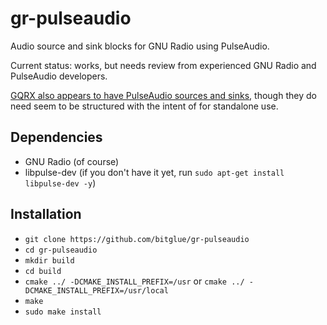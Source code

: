 # gr-pulseaudio

Audio source and sink blocks for GNU Radio using PulseAudio.

Current status: works, but needs review from experienced GNU Radio and
PulseAudio developers.

[GQRX also appears to have PulseAudio sources and sinks](https://github.com/csete/gqrx/tree/master/pulseaudio),
though they do need seem to be structured with the intent of for standalone use.

## Dependencies

* GNU Radio (of course)
* libpulse-dev (if you don't have it yet, run `sudo apt-get install libpulse-dev -y`)

## Installation

* `git clone https://github.com/bitglue/gr-pulseaudio`
* `cd gr-pulseaudio`
* `mkdir build`
* `cd build`
* `cmake ../ -DCMAKE_INSTALL_PREFIX=/usr`
      or
  `cmake ../ -DCMAKE_INSTALL_PREFIX=/usr/local`
* `make`
* `sudo make install`

